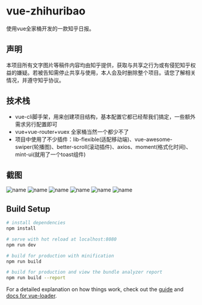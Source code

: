 # vue-zhihuribao

使用vue全家桶开发的一款知乎日报。

## 声明 

本项目所有文字图片等稿件内容均由知乎提供，获取与共享之行为或有侵犯知乎权益的嫌疑。若被告知需停止共享与使用，本人会及时删除整个项目。请您了解相关情况，并遵守知乎协议。

## 技术栈 

- vue-cli脚手架，用来创建项目结构，基本配置它都已经帮我们搞定，一些额外需求另行配置即可
- vue+vue-router+vuex 全家桶当然一个都少不了
- 项目中使用了不少插件：lib-flexible(适配移动端)、vue-awesome-swiper(轮播图)、better-scroll(滚动插件)、axios、moment(格式化时间)、mint-ui(就用了一个toast组件)  

## 截图 

![name](http://pij535fco.bkt.clouddn.com/pic1.png)
![name](http://pij535fco.bkt.clouddn.com/pic2.png)
![name](http://pij535fco.bkt.clouddn.com/pic3.png)
![name](http://pij535fco.bkt.clouddn.com/pic4.png)
![name](http://pij535fco.bkt.clouddn.com/pic5.png)
![name](http://pij535fco.bkt.clouddn.com/pic6.png)


## Build Setup

``` bash
# install dependencies
npm install

# serve with hot reload at localhost:8080
npm run dev

# build for production with minification
npm run build

# build for production and view the bundle analyzer report
npm run build --report
```

For a detailed explanation on how things work, check out the [guide](http://vuejs-templates.github.io/webpack/) and [docs for vue-loader](http://vuejs.github.io/vue-loader).
